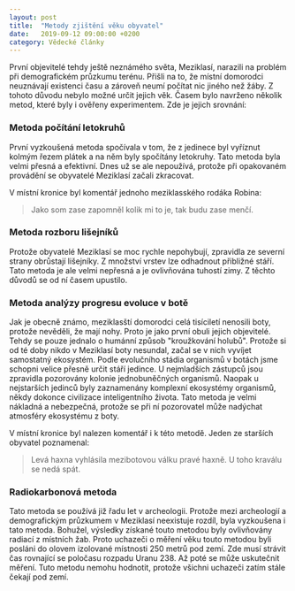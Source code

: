 ```yaml
---
layout: post
title:  "Metody zjištění věku obyvatel"
date:   2019-09-12 09:00:00 +0200
category: Vědecké články
---
```


První objevitelé tehdy ještě neznámého světa, Meziklasí, narazili na problém při demografickém průzkumu terénu. Přišli na to, že místní domorodci neuznávají existenci času a zároveň neumí počítat nic jiného než žáby. Z tohoto důvodu nebylo možné určit jejich věk. Časem bylo navrženo několik metod, které byly i ověřeny experimentem. Zde je jejich srovnání:

### Metoda počítání letokruhů
První vyzkoušená metoda spočívala v tom, že z jedinece byl vyříznut kolmým řezem plátek a na něm byly spočítány letokruhy. Tato metoda byla velmi přesná a efektivní. Dnes už se ale nepoužívá, protože při opakovaném provádění se obyvatelé Meziklasí začali zkracovat.

V místní kronice byl komentář jednoho meziklasského rodáka Robina:
> Jako som zase zapomněl kolik mi to je, tak budu zase menčí.

### Metoda rozboru lišejníků
Protože obyvatelé Meziklasí se moc rychle nepohybují, zpravidla ze severní strany obrůstají lišejníky. Z množství vrstev lze odhadnout přibližné stáří. Tato metoda je ale velmi nepřesná a je ovlivňována tuhostí zimy. Z těchto důvodů se od ní časem upustilo.

### Metoda analýzy progresu evoluce v botě
Jak je obecně známo, meziklasští domorodci celá tisíciletí nenosili boty, protože nevěděli, že mají nohy. Proto je jako první obuli jejich objevitelé. Tehdy se pouze jednalo o humánní způsob "kroužkování holubů". Protože si od té doby nikdo v Meziklasí boty nesundal, začal se v nich vyvíjet samostatný ekosystém. Podle evolučního stádia organismů v botách jsme schopni velice přesně určit stáří jedince. U nejmladších zástupců jsou zpravidla pozorovány kolonie jednobuněčných organismů. Naopak u nejstarších jedinců byly zaznamenány komplexní ekosystémy organismů, někdy dokonce civilizace inteligentního života. Tato metoda je velmi nákladná a nebezpečná, protože se při ní pozorovatel může nadýchat atmosféry ekosystému z boty.

V místní kronice byl nalezen komentář i k této metodě. Jeden ze starších obyvatel poznamenal:
> Levá haxna vyhlásila mezibotovou válku pravé haxně. U toho kraválu se nedá spát.

### Radiokarbonová metoda
Tato metoda se používá již řadu let v archeologii. Protože mezi archeologií a demografickým průzkumem v Meziklasí neexistuje rozdíl, byla vyzkoušena i tato metoda. Bohužel, výsledky získané touto metodou byly ovlivňovány radiací z místních žab. Proto uchazeči o měření věku touto metodou byli posláni do olovem izolované místnosti 250 metrů pod zemí. Zde musí strávit čas rovnající se poločasu rozpadu Uranu 238. Až poté se může uskutečnit měření. Tuto metodu nemohu hodnotit, protože všichni uchazeči zatím stále čekají pod zemí.
